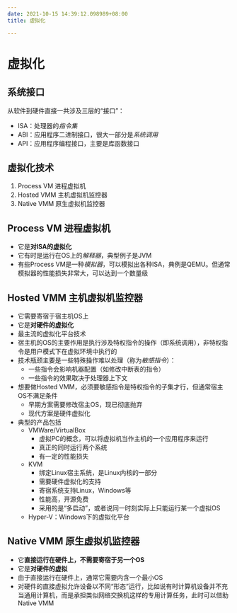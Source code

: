 ```yaml
---
date: 2021-10-15 14:39:12.098989+08:00
title: 虚拟化

---
```

# 虚拟化
## 系统接口
从软件到硬件直接一共涉及三层的“接口”：
- ISA：处理器的*指令集*
- ABI：应用程序二进制接口，很大一部分是*系统调用*
- API：应用程序编程接口，主要是库函数接口

## 虚拟化技术
1. Process VM 进程虚拟机
2. Hosted VMM 主机虚拟机监控器
3. Native VMM 原生虚拟机监控器

## Process VM 进程虚拟机
- 它是**对ISA的虚拟化**
- 它有时是运行在OS上的*解释器*，典型例子是JVM
- 有些Process VM是一种*模拟器*，可以模拟出各种ISA，典例是QEMU。但通常模拟器的性能损失非常大，可以达到一个数量级

## Hosted VMM 主机虚拟机监控器
- 它需要寄宿于宿主机OS上
- 它是**对硬件的虚拟化**
- 最主流的虚拟化平台技术
- 宿主机的OS的主要作用是执行涉及特权指令的操作（即系统调用），非特权指令是用户模式下在虚拟环境中执行的
- 技术瓶颈主要是一些特殊操作难以处理（称为*敏感指令*）：
  - 一些指令会影响机器配置（如修改中断表的指令）
  - 一些指令的效果取决于处理器上下文
- 想要做Hosted VMM，必须要敏感指令是特权指令的子集才行，但通常宿主OS不满足条件
  - 早期方案需要修改宿主OS，现已彻底抛弃
  - 现代方案是硬件虚拟化
- 典型的产品包括
  - VMWare/VirtualBox
    - 虚拟PC的概念，可以将虚拟机当作主机的一个应用程序来运行
    - 真正的同时运行两个系统
    - 有一定的性能损失
  - KVM
    - 绑定Linux宿主系统，是Linux内核的一部分
    - 需要硬件虚拟化的支持
    - 寄宿系统支持Linux，Windows等
    - 性能高，开源免费
    - 采用的是“多启动”，或者说同一时刻实际上只能运行某一个虚拟OS
  - Hyper-V：Windows下的虚拟化平台

## Native VMM 原生虚拟机监控器
- 它**直接运行在硬件上，不需要寄宿于另一个OS**
- 它是**对硬件的虚拟**
- 由于直接运行在硬件上，通常它需要内含一个最小OS
- 对硬件的直接虚拟允许设备以不同“形态”运行，比如说有时计算机设备并不充当通用计算机，而是承担类似网络交换机这样的专用计算任务，此时可以借助Native VMM